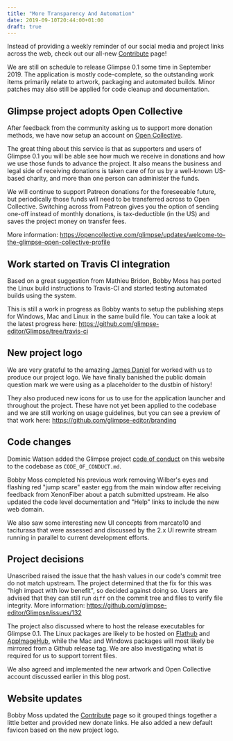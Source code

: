 ```yaml
---
title: "More Transparency And Automation"
date: 2019-09-10T20:44:00+01:00
draft: true
---
```


Instead of providing a weekly reminder of our social media and project links across the web, check out our all-new [Contribute](../contribute/) page!

We are still on schedule to release Glimpse 0.1 some time in September 2019. The application is mostly code-complete, so the outstanding work items primarily relate to artwork, packaging and automated builds. Minor patches may also still be applied for code cleanup and documentation.

## Glimpse project adopts Open Collective
After feedback from the community asking us to support more donation methods, we have now setup an account on [Open Collective](https://opencollective.com/glimpse).

The great thing about this service is that as supporters and users of Glimpse 0.1 you will be able see how much we receive in donations and how we use those funds to advance the project. It also means the business and legal side of receiving donations is taken care of for us by a well-known US-based charity, and more than one person can administer the funds.

We will continue to support Patreon donations for the foreseeable future, but periodically those funds will need to be transferred across to Open Collective. Switching across from Patreon gives you the option of sending one-off instead of monthly donations, is tax-deductible (in the US) and saves the project money on transfer fees.

More information: https://opencollective.com/glimpse/updates/welcome-to-the-glimpse-open-collective-profile

## Work started on Travis CI integration
Based on a great suggestion from Mathieu Bridon, Bobby Moss has ported the Linux build instructions to Travis-CI and started testing automated builds using the system.

This is still a work in progress as Bobby wants to setup the publishing steps for Windows, Mac and Linux in the same build file. You can take a look at the latest progress here: https://github.com/glimpse-editor/Glimpse/tree/travis-ci

## New project logo
We are very grateful to the amazing [James Daniel](https://jamesdaniel.dev/) for worked with us to produce our project logo. We have finally banished the public domain question mark we were using as a placeholder to the dustbin of history!

They also produced new icons for us to use for the application launcher and throughout the project. These have not yet been applied to the codebase and we are still working on usage guidelines, but you can see a preview of that work here: https://github.com/glimpse-editor/branding

## Code changes
Dominic Watson added the Glimpse project [code of conduct](../code-of-conduct/) on this website to the codebase as `CODE_OF_CONDUCT.md`.

Bobby Moss completed his previous work removing Wilber's eyes and flashing red "jump scare" easter egg from the main window after receiving feedback from XenonFiber about a patch submitted upstream. He also updated the code level documentation and "Help" links to include the new web domain.

We also saw some interesting new UI concepts from marcato10 and taciturasa that were assessed and discussed by the 2.x UI rewrite stream running in parallel to current development efforts.

## Project decisions
Unascribed raised the issue that the hash values in our code's commit tree do not match upstream. The project determined that the fix for this was "high impact with low benefit", so decided against doing so. Users are advised that they can still run `diff` on the commit tree and files to verify file integrity. More information: https://github.com/glimpse-editor/Glimpse/issues/132

The project also discussed where to host the release executables for Glimpse 0.1. The Linux packages are likely to be hosted on [Flathub](https://flathub.org/home) and [AppImageHub](https://appimage.github.io/), while the Mac and Windows packages will most likely be mirrored from a Github release tag. We are also investigating what is required for us to support torrent files.

We also agreed and implemented the new artwork and Open Collective account discussed earlier in this blog post.

## Website updates
Bobby Moss updated the [Contribute](../contribute/) page so it grouped things together a little better and provided new donate links. He also added a new default favicon based on the new project logo.
